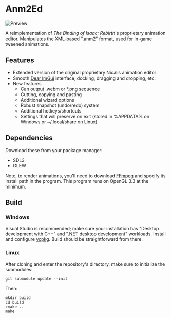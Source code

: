 # Anm2Ed

![Preview](https://shweetz.net/files/projects/anm2ed/screenshot.png)

A reimplementation of *The Binding of Isaac: Rebirth*'s proprietary animation editor. Manipulates the XML-based ".anm2" format, used for in-game tweened animations.

## Features
- Extended version of the original proprietary Nicalis animation editor
- Smooth [Dear ImGui](https://github.com/ocornut/imgui) interface; docking, dragging and dropping, etc.
- New features
    - Can output .webm or *.png sequence
    - Cutting, copying and pasting
    - Additional wizard options
    - Robust snapshot (undo/redo) system
    - Additional hotkeys/shortcuts
    - Settings that will preserve on exit (stored in %APPDATA% on Windows or ~/.local/share on Linux)

## Dependencies
Download these from your package manager:
- SDL3
- GLEW
  
Note, to render animations, you'll need to download [FFmpeg](https://ffmpeg.org/download.html) and specify its install path in the program.
This program runs on OpenGL 3.3 at the minimum.

## Build

### Windows

Visual Studio is recommended; make sure your installation has "Desktop development with C++" and ".NET desktop development" workloads.
Install and configure [vcpkg](https://vcpkg.io/en/).
Build should be straightforward from there.

### Linux

After cloning and enter the repository's directory, make sure to initialize the submodules:

```git submodule update --init```

Then:

```
mkdir build
cd build
cmake ..
make 
```